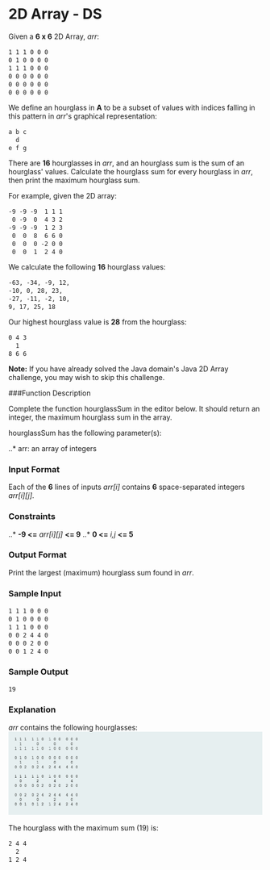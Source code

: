 # 2D Array - DS

Given a **6 x 6** 2D Array, *arr*:

```
1 1 1 0 0 0
0 1 0 0 0 0
1 1 1 0 0 0
0 0 0 0 0 0
0 0 0 0 0 0
0 0 0 0 0 0
```

We define an hourglass in **A** to be a subset of values with indices falling in this pattern in *arr*'s graphical representation:

```
a b c
  d
e f g
```

There are **16** hourglasses in *arr*, and an hourglass sum is the sum of an hourglass' values. Calculate the hourglass sum for every hourglass in *arr*, then print the maximum hourglass sum.

For example, given the 2D array:

```
-9 -9 -9  1 1 1 
 0 -9  0  4 3 2
-9 -9 -9  1 2 3
 0  0  8  6 6 0
 0  0  0 -2 0 0
 0  0  1  2 4 0
 ```
 
We calculate the following **16** hourglass values:

```
-63, -34, -9, 12, 
-10, 0, 28, 23, 
-27, -11, -2, 10, 
9, 17, 25, 18
```

Our highest hourglass value is **28** from the hourglass:

```
0 4 3
  1
8 6 6
```

**Note:** If you have already solved the Java domain's Java 2D Array challenge, you may wish to skip this challenge.

###Function Description

Complete the function hourglassSum in the editor below. It should return an integer, the maximum hourglass sum in the array.

hourglassSum has the following parameter(s):

..* arr: an array of integers

### Input Format

Each of the **6** lines of inputs *arr[i]* contains **6** space-separated integers *arr[i][j]*.

### Constraints

..* **-9 <=** *arr[i][j]* **<= 9**
..* **0 <=** *i,j* **<= 5**

### Output Format

Print the largest (maximum) hourglass sum found in *arr*.

### Sample Input

```
1 1 1 0 0 0
0 1 0 0 0 0
1 1 1 0 0 0
0 0 2 4 4 0
0 0 0 2 0 0
0 0 1 2 4 0
```

### Sample Output

```
19
```

### Explanation

*arr* contains the following hourglasses:
![alt text](https://github.com/derrickdunville/hackerrank/blob/master/src/twodarrays/hourglass/hourglasssum.png?raw=true "Explanation")

The hourglass with the maximum sum (19) is:

```
2 4 4
  2
1 2 4
```
